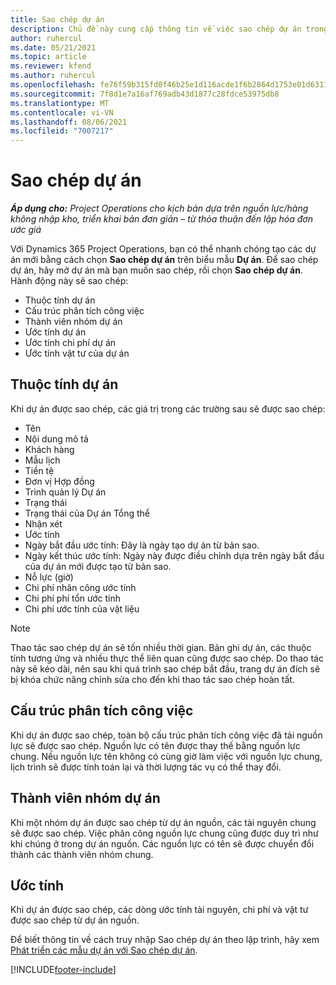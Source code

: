 ```yaml
---
title: Sao chép dự án
description: Chủ đề này cung cấp thông tin về việc sao chép dự án trong Dynamics 365 Project Operations.
author: ruhercul
ms.date: 05/21/2021
ms.topic: article
ms.reviewer: kfend
ms.author: ruhercul
ms.openlocfilehash: fe76f59b315fd0f46b25e1d116acde1f6b2864d1753e01d6311ea93ae7d116fc
ms.sourcegitcommit: 7f8d1e7a16af769adb43d1877c28fdce53975db8
ms.translationtype: MT
ms.contentlocale: vi-VN
ms.lasthandoff: 08/06/2021
ms.locfileid: "7007217"
---
```

# <a name="copy-a-project"></a>Sao chép dự án

_**Áp dụng cho:** Project Operations cho kịch bản dựa trên nguồn lực/hàng không nhập kho, triển khai bản đơn giản – từ thỏa thuận đến lập hóa đơn ước giá_

Với Dynamics 365 Project Operations, bạn có thể nhanh chóng tạo các dự án mới bằng cách chọn **Sao chép dự án** trên biểu mẫu **Dự án**. Để sao chép dự án, hãy mở dự án mà bạn muốn sao chép, rồi chọn **Sao chép dự án**. Hành động này sẽ sao chép:

- Thuộc tính dự án 
- Cấu trúc phân tích công việc
- Thành viên nhóm dự án
- Ước tính dự án
- Ước tính chi phí dự án
- Ước tính vật tư của dự án

## <a name="project-properties"></a>Thuộc tính dự án

Khi dự án được sao chép, các giá trị trong các trường sau sẽ được sao chép:

- Tên
- Nội dung mô tả
- Khách hàng
- Mẫu lịch
- Tiền tệ
- Đơn vị Hợp đồng
- Trình quản lý Dự án
- Trạng thái
- Trạng thái của Dự án Tổng thể
- Nhận xét
- Ước tính
- Ngày bắt đầu ước tính: Đây là ngày tạo dự án từ bản sao.
- Ngày kết thúc ước tính: Ngày này được điều chỉnh dựa trên ngày bắt đầu của dự án mới được tạo từ bản sao.
- Nỗ lực (giờ)
- Chi phí nhân công ước tính
- Chi phí phí tổn ước tính
- Chi phí ước tính của vật liệu

> [!NOTE]
> Thao tác sao chép dự án sẽ tốn nhiều thời gian. Bản ghi dự án, các thuộc tính tương ứng và nhiều thực thể liên quan cũng được sao chép. Do thao tác này sẽ kéo dài, nên sau khi quá trình sao chép bắt đầu, trang dự án đích sẽ bị khóa chức năng chỉnh sửa cho đến khi thao tác sao chép hoàn tất.

## <a name="work-breakdown-structure"></a>Cấu trúc phân tích công việc

Khi dự án được sao chép, toàn bộ cấu trúc phân tích công việc đã tải nguồn lực sẽ được sao chép. Nguồn lực có tên được thay thế bằng nguồn lực chung. Nếu nguồn lực tên không có cùng giờ làm việc với nguồn lực chung, lịch trình sẽ được tính toán lại và thời lượng tác vụ có thể thay đổi.

## <a name="project-team-members"></a>Thành viên nhóm dự án

Khi một nhóm dự án được sao chép từ dự án nguồn, các tài nguyên chung sẽ được sao chép. Việc phân công nguồn lực chung cũng được duy trì như khi chúng ở trong dự án nguồn. Các nguồn lực có tên sẽ được chuyển đổi thành các thành viên nhóm chung.

## <a name="estimates"></a>Ước tính

Khi dự án được sao chép, các dòng ước tính tài nguyên, chi phí và vật tư được sao chép từ dự án nguồn. 

Để biết thông tin về cách truy nhập Sao chép dự án theo lập trình, hãy xem [Phát triển các mẫu dự án với Sao chép dự án](dev-copy-project.md).


[!INCLUDE[footer-include](../includes/footer-banner.md)]
